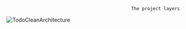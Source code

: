                                                   The project layers
![TodoCleanArchitecture](https://github.com/jackboy14/TodoCleanArchitecture/assets/104280564/89b95d33-3cba-4836-bd21-174e6f5167c0)
